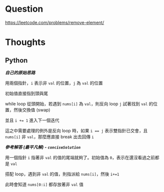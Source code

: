 # Question
https://leetcode.com/problems/remove-element/

# Thoughts

## Python

***自己的原始思路***

用兩個指針，`i` 表示非 `val` 的位置，`j` 為 `val` 的位置

初始值直接指到頭與尾

while loop 從頭開始，若遇到 `nums[i]` 為 `val`，則反向 loop `j` 試著找到 `val` 的位置，然後交換值 (swap)

並且 `i += 1` 進入下一個迭代

這之中需要處理的例外是反向 loop 時，如果 `i == j` 表示雙指針已交會，且 `nums[i]` 非 `val`，那麼應直接 break 出去回傳 `i`

***參考解答 (最平凡解) - `conciseSolution`***

用一個指針 `i` 指著非 `val` 的值的尾端就夠了。初始值為 `0`，表示在還沒看過之前都是 `val`

搭配 loop，遇到非 `val` 的值，則指派給 `nums[i]`，然後 `i+=1`

此時會知道 `nums[0:i]` 都存放著非 `val` 值